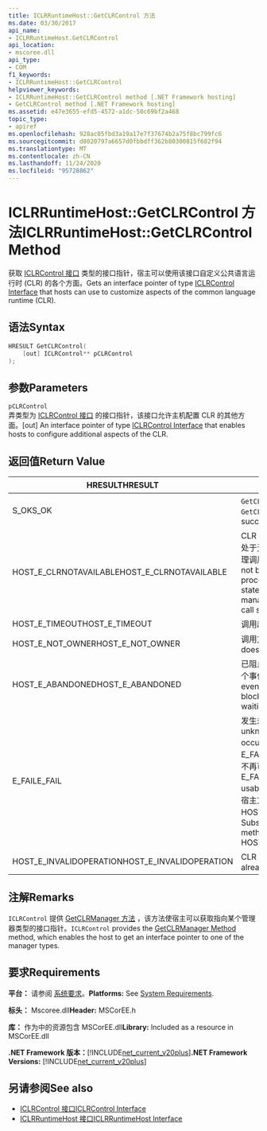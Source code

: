 ```yaml
---
title: ICLRRuntimeHost::GetCLRControl 方法
ms.date: 03/30/2017
api_name:
- ICLRRuntimeHost.GetCLRControl
api_location:
- mscoree.dll
api_type:
- COM
f1_keywords:
- ICLRRuntimeHost::GetCLRControl
helpviewer_keywords:
- ICLRRuntimeHost::GetCLRControl method [.NET Framework hosting]
- GetCLRControl method [.NET Framework hosting]
ms.assetid: e47e3655-efd5-4572-a1dc-50c69bf2a468
topic_type:
- apiref
ms.openlocfilehash: 928ac05fbd3a19a17e7f37674b2a75f8bc799fc6
ms.sourcegitcommit: d8020797a6657d0fbbdff362b80300815f682f94
ms.translationtype: MT
ms.contentlocale: zh-CN
ms.lasthandoff: 11/24/2020
ms.locfileid: "95728862"
---
```

# <a name="iclrruntimehostgetclrcontrol-method"></a><span data-ttu-id="b02ec-102">ICLRRuntimeHost::GetCLRControl 方法</span><span class="sxs-lookup"><span data-stu-id="b02ec-102">ICLRRuntimeHost::GetCLRControl Method</span></span>

<span data-ttu-id="b02ec-103">获取 [ICLRControl 接口](iclrcontrol-interface.md) 类型的接口指针，宿主可以使用该接口自定义公共语言运行时 (CLR) 的各个方面。</span><span class="sxs-lookup"><span data-stu-id="b02ec-103">Gets an interface pointer of type [ICLRControl Interface](iclrcontrol-interface.md) that hosts can use to customize aspects of the common language runtime (CLR).</span></span>  
  
## <a name="syntax"></a><span data-ttu-id="b02ec-104">语法</span><span class="sxs-lookup"><span data-stu-id="b02ec-104">Syntax</span></span>  
  
```cpp  
HRESULT GetCLRControl(  
    [out] ICLRControl** pCLRControl  
);  
```  
  
## <a name="parameters"></a><span data-ttu-id="b02ec-105">参数</span><span class="sxs-lookup"><span data-stu-id="b02ec-105">Parameters</span></span>  

 `pCLRControl`  
 <span data-ttu-id="b02ec-106">弄类型为 [ICLRControl 接口](iclrcontrol-interface.md) 的接口指针，该接口允许主机配置 CLR 的其他方面。</span><span class="sxs-lookup"><span data-stu-id="b02ec-106">[out] An interface pointer of type [ICLRControl Interface](iclrcontrol-interface.md) that enables hosts to configure additional aspects of the CLR.</span></span>  
  
## <a name="return-value"></a><span data-ttu-id="b02ec-107">返回值</span><span class="sxs-lookup"><span data-stu-id="b02ec-107">Return Value</span></span>  
  
|<span data-ttu-id="b02ec-108">HRESULT</span><span class="sxs-lookup"><span data-stu-id="b02ec-108">HRESULT</span></span>|<span data-ttu-id="b02ec-109">说明</span><span class="sxs-lookup"><span data-stu-id="b02ec-109">Description</span></span>|  
|-------------|-----------------|  
|<span data-ttu-id="b02ec-110">S_OK</span><span class="sxs-lookup"><span data-stu-id="b02ec-110">S_OK</span></span>|<span data-ttu-id="b02ec-111">`GetCLRControl` 已成功返回。</span><span class="sxs-lookup"><span data-stu-id="b02ec-111">`GetCLRControl` returned successfully.</span></span>|  
|<span data-ttu-id="b02ec-112">HOST_E_CLRNOTAVAILABLE</span><span class="sxs-lookup"><span data-stu-id="b02ec-112">HOST_E_CLRNOTAVAILABLE</span></span>|<span data-ttu-id="b02ec-113">CLR 未加载到进程中，或 CLR 处于无法运行托管代码或成功处理调用的状态。</span><span class="sxs-lookup"><span data-stu-id="b02ec-113">The CLR has not been loaded into a process, or the CLR is in a state in which it cannot run managed code or process the call successfully.</span></span>|  
|<span data-ttu-id="b02ec-114">HOST_E_TIMEOUT</span><span class="sxs-lookup"><span data-stu-id="b02ec-114">HOST_E_TIMEOUT</span></span>|<span data-ttu-id="b02ec-115">调用超时。</span><span class="sxs-lookup"><span data-stu-id="b02ec-115">The call timed out.</span></span>|  
|<span data-ttu-id="b02ec-116">HOST_E_NOT_OWNER</span><span class="sxs-lookup"><span data-stu-id="b02ec-116">HOST_E_NOT_OWNER</span></span>|<span data-ttu-id="b02ec-117">调用方不拥有该锁。</span><span class="sxs-lookup"><span data-stu-id="b02ec-117">The caller does not own the lock.</span></span>|  
|<span data-ttu-id="b02ec-118">HOST_E_ABANDONED</span><span class="sxs-lookup"><span data-stu-id="b02ec-118">HOST_E_ABANDONED</span></span>|<span data-ttu-id="b02ec-119">已阻止的线程或纤程正在等待某个事件时，该事件被取消。</span><span class="sxs-lookup"><span data-stu-id="b02ec-119">An event was canceled while a blocked thread or fiber was waiting on it.</span></span>|  
|<span data-ttu-id="b02ec-120">E_FAIL</span><span class="sxs-lookup"><span data-stu-id="b02ec-120">E_FAIL</span></span>|<span data-ttu-id="b02ec-121">发生未知的灾难性故障。</span><span class="sxs-lookup"><span data-stu-id="b02ec-121">An unknown catastrophic failure occurred.</span></span> <span data-ttu-id="b02ec-122">如果方法返回 E_FAIL，则 CLR 在该进程内将不再可用。</span><span class="sxs-lookup"><span data-stu-id="b02ec-122">If a method returns E_FAIL, the CLR is no longer usable within the process.</span></span> <span data-ttu-id="b02ec-123">对宿主方法的后续调用会返回 HOST_E_CLRNOTAVAILABLE。</span><span class="sxs-lookup"><span data-stu-id="b02ec-123">Subsequent calls to hosting methods return HOST_E_CLRNOTAVAILABLE.</span></span>|  
|<span data-ttu-id="b02ec-124">HOST_E_INVALIDOPERATION</span><span class="sxs-lookup"><span data-stu-id="b02ec-124">HOST_E_INVALIDOPERATION</span></span>|<span data-ttu-id="b02ec-125">CLR 已经开始。</span><span class="sxs-lookup"><span data-stu-id="b02ec-125">The CLR has already started.</span></span>|  
  
## <a name="remarks"></a><span data-ttu-id="b02ec-126">注解</span><span class="sxs-lookup"><span data-stu-id="b02ec-126">Remarks</span></span>  

 <span data-ttu-id="b02ec-127">`ICLRControl` 提供 [GetCLRManager 方法](iclrcontrol-getclrmanager-method.md) ，该方法使宿主可以获取指向某个管理器类型的接口指针。</span><span class="sxs-lookup"><span data-stu-id="b02ec-127">`ICLRControl` provides the [GetCLRManager Method](iclrcontrol-getclrmanager-method.md) method, which enables the host to get an interface pointer to one of the manager types.</span></span>  
  
## <a name="requirements"></a><span data-ttu-id="b02ec-128">要求</span><span class="sxs-lookup"><span data-stu-id="b02ec-128">Requirements</span></span>  

 <span data-ttu-id="b02ec-129">**平台：** 请参阅 [系统要求](../../get-started/system-requirements.md)。</span><span class="sxs-lookup"><span data-stu-id="b02ec-129">**Platforms:** See [System Requirements](../../get-started/system-requirements.md).</span></span>  
  
 <span data-ttu-id="b02ec-130">**标头：** Mscoree.dll</span><span class="sxs-lookup"><span data-stu-id="b02ec-130">**Header:** MSCorEE.h</span></span>  
  
 <span data-ttu-id="b02ec-131">**库：** 作为中的资源包含 MSCorEE.dll</span><span class="sxs-lookup"><span data-stu-id="b02ec-131">**Library:** Included as a resource in MSCorEE.dll</span></span>  
  
 <span data-ttu-id="b02ec-132">**.NET Framework 版本：**[!INCLUDE[net_current_v20plus](../../../../includes/net-current-v20plus-md.md)]</span><span class="sxs-lookup"><span data-stu-id="b02ec-132">**.NET Framework Versions:** [!INCLUDE[net_current_v20plus](../../../../includes/net-current-v20plus-md.md)]</span></span>  
  
## <a name="see-also"></a><span data-ttu-id="b02ec-133">另请参阅</span><span class="sxs-lookup"><span data-stu-id="b02ec-133">See also</span></span>

- [<span data-ttu-id="b02ec-134">ICLRControl 接口</span><span class="sxs-lookup"><span data-stu-id="b02ec-134">ICLRControl Interface</span></span>](iclrcontrol-interface.md)
- [<span data-ttu-id="b02ec-135">ICLRRuntimeHost 接口</span><span class="sxs-lookup"><span data-stu-id="b02ec-135">ICLRRuntimeHost Interface</span></span>](iclrruntimehost-interface.md)
